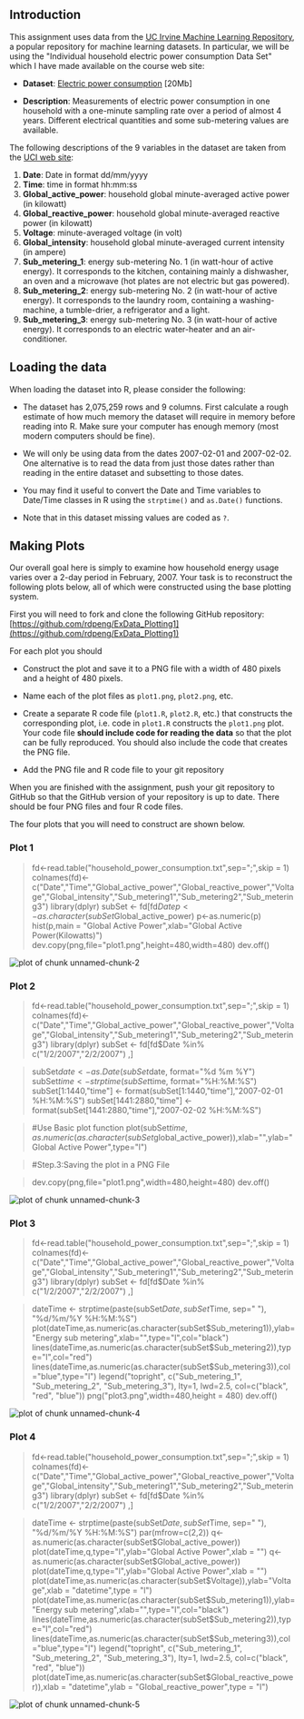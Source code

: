 ## Introduction

This assignment uses data from
the <a href="http://archive.ics.uci.edu/ml/">UC Irvine Machine
Learning Repository</a>, a popular repository for machine learning
datasets. In particular, we will be using the "Individual household
electric power consumption Data Set" which I have made available on
the course web site:


* <b>Dataset</b>: <a href="https://d396qusza40orc.cloudfront.net/exdata%2Fdata%2Fhousehold_power_consumption.zip">Electric power consumption</a> [20Mb]

* <b>Description</b>: Measurements of electric power consumption in
one household with a one-minute sampling rate over a period of almost
4 years. Different electrical quantities and some sub-metering values
are available.


The following descriptions of the 9 variables in the dataset are taken
from
the <a href="https://archive.ics.uci.edu/ml/datasets/Individual+household+electric+power+consumption">UCI
web site</a>:

<ol>
<li><b>Date</b>: Date in format dd/mm/yyyy </li>
<li><b>Time</b>: time in format hh:mm:ss </li>
<li><b>Global_active_power</b>: household global minute-averaged active power (in kilowatt) </li>
<li><b>Global_reactive_power</b>: household global minute-averaged reactive power (in kilowatt) </li>
<li><b>Voltage</b>: minute-averaged voltage (in volt) </li>
<li><b>Global_intensity</b>: household global minute-averaged current intensity (in ampere) </li>
<li><b>Sub_metering_1</b>: energy sub-metering No. 1 (in watt-hour of active energy). It corresponds to the kitchen, containing mainly a dishwasher, an oven and a microwave (hot plates are not electric but gas powered). </li>
<li><b>Sub_metering_2</b>: energy sub-metering No. 2 (in watt-hour of active energy). It corresponds to the laundry room, containing a washing-machine, a tumble-drier, a refrigerator and a light. </li>
<li><b>Sub_metering_3</b>: energy sub-metering No. 3 (in watt-hour of active energy). It corresponds to an electric water-heater and an air-conditioner.</li>
</ol>

## Loading the data





When loading the dataset into R, please consider the following:

* The dataset has 2,075,259 rows and 9 columns. First
calculate a rough estimate of how much memory the dataset will require
in memory before reading into R. Make sure your computer has enough
memory (most modern computers should be fine).

* We will only be using data from the dates 2007-02-01 and
2007-02-02. One alternative is to read the data from just those dates
rather than reading in the entire dataset and subsetting to those
dates.

* You may find it useful to convert the Date and Time variables to
Date/Time classes in R using the `strptime()` and `as.Date()`
functions.

* Note that in this dataset missing values are coded as `?`.




## Making Plots

Our overall goal here is simply to examine how household energy usage
varies over a 2-day period in February, 2007. Your task is to
reconstruct the following plots below, all of which were constructed
using the base plotting system.

First you will need to fork and clone the following GitHub repository:
[https://github.com/rdpeng/ExData_Plotting1](https://github.com/rdpeng/ExData_Plotting1)


For each plot you should

* Construct the plot and save it to a PNG file with a width of 480
pixels and a height of 480 pixels.

* Name each of the plot files as `plot1.png`, `plot2.png`, etc.

* Create a separate R code file (`plot1.R`, `plot2.R`, etc.) that
constructs the corresponding plot, i.e. code in `plot1.R` constructs
the `plot1.png` plot. Your code file **should include code for reading
the data** so that the plot can be fully reproduced. You should also
include the code that creates the PNG file.

* Add the PNG file and R code file to your git repository

When you are finished with the assignment, push your git repository to
GitHub so that the GitHub version of your repository is up to
date. There should be four PNG files and four R code files.


The four plots that you will need to construct are shown below. 


### Plot 1

> fd<-read.table("household_power_consumption.txt",sep=";",skip = 1)
> colnames(fd)<-c("Date","Time","Global_active_power","Global_reactive_power","Voltage","Global_intensity","Sub_metering1","Sub_metering2","Sub_metering3")
>library(dplyr)
>subSet <- fd[fd$Date %in% c("1/2/2007","2/2/2007") ,]
>p<-as.character(subSet$Global_active_power)
> p<-as.numeric(p)
> hist(p,main = "Global Active Power",xlab="Global Active Power(Kilowatts)")
>dev.copy(png,file="plot1.png",height=480,width=480)
> dev.off()


![plot of chunk unnamed-chunk-2](figure/unnamed-chunk-2.png) 


### Plot 2

> fd<-read.table("household_power_consumption.txt",sep=";",skip = 1)
> colnames(fd)<-c("Date","Time","Global_active_power","Global_reactive_power","Voltage","Global_intensity","Sub_metering1","Sub_metering2","Sub_metering3")
>library(dplyr)
>subSet <- fd[fd$Date %in% c("1/2/2007","2/2/2007") ,]

>subSet$date <- as.Date(subSet$date, format="%d %m %Y")
>subSet$time <- strptime(subSet$time, format="%H:%M:%S")
>subSet[1:1440,"time"] <- format(subSet[1:1440,"time"],"2007-02-01 %H:%M:%S")
>subSet[1441:2880,"time"] <- format(subSet[1441:2880,"time"],"2007-02-02 %H:%M:%S")

>#Use Basic plot function
>plot(subSet$time,as.numeric(as.character(subSet$global_active_power)),xlab="",ylab="Global Active Power",type="l")

>#Step.3:Saving the plot in a PNG File

>dev.copy(png,file="plot1.png",width=480,height=480)
>dev.off() 

![plot of chunk unnamed-chunk-3](figure/unnamed-chunk-3.png) 


### Plot 3
> fd<-read.table("household_power_consumption.txt",sep=";",skip = 1)
> colnames(fd)<-c("Date","Time","Global_active_power","Global_reactive_power","Voltage","Global_intensity","Sub_metering1","Sub_metering2","Sub_metering3")
>library(dplyr)
>subSet <- fd[fd$Date %in% c("1/2/2007","2/2/2007") ,]

>dateTime <- strptime(paste(subSet$Date, subSet$Time, sep=" "), "%d/%m/%Y %H:%M:%S")
>plot(dateTime,as.numeric(as.character(subSet$Sub_metering1)),ylab="Energy sub metering",xlab="",type="l",col="black")
>lines(dateTime,as.numeric(as.character(subSet$Sub_metering2)),type="l",col="red")
>lines(dateTime,as.numeric(as.character(subSet$Sub_metering3)),col="blue",type="l")
>legend("topright", c("Sub_metering_1", "Sub_metering_2", "Sub_metering_3"), lty=1, lwd=2.5, col=c("black", "red", "blue"))
>png("plot3.png",width=480,height = 480)
>dev.off()


![plot of chunk unnamed-chunk-4](figure/unnamed-chunk-4.png) 


### Plot 4

> fd<-read.table("household_power_consumption.txt",sep=";",skip = 1)
> colnames(fd)<-c("Date","Time","Global_active_power","Global_reactive_power","Voltage","Global_intensity","Sub_metering1","Sub_metering2","Sub_metering3")
>library(dplyr)
>subSet <- fd[fd$Date %in% c("1/2/2007","2/2/2007") ,]

>dateTime <- strptime(paste(subSet$Date, subSet$Time, sep=" "), "%d/%m/%Y %H:%M:%S")
par(mfrow=c(2,2))
q<-as.numeric(as.character(subSet$Global_active_power))
> plot(dateTime,q,type="l",ylab="Global Active Power",xlab = "")
q<-as.numeric(as.character(subSet$Global_active_power))
plot(dateTime,q,type="l",ylab="Global Active Power",xlab = "")
plot(dateTime,as.numeric(as.character(subSet$Voltage)),ylab="Voltage",xlab = "datetime",type = "l")
plot(dateTime,as.numeric(as.character(subSet$Sub_metering1)),ylab="Energy sub metering",xlab="",type="l",col="black")
lines(dateTime,as.numeric(as.character(subSet$Sub_metering2)),type="l",col="red")
lines(dateTime,as.numeric(as.character(subSet$Sub_metering3)),col="blue",type="l")
legend("topright", c("Sub_metering_1", "Sub_metering_2", "Sub_metering_3"), lty=1, lwd=2.5, col=c("black", "red", "blue"))
plot(dateTime,as.numeric(as.character(subSet$Global_reactive_power)),xlab = "datetime",ylab = "Global_reactive_power",type = "l")





![plot of chunk unnamed-chunk-5](figure/unnamed-chunk-5.png) 

